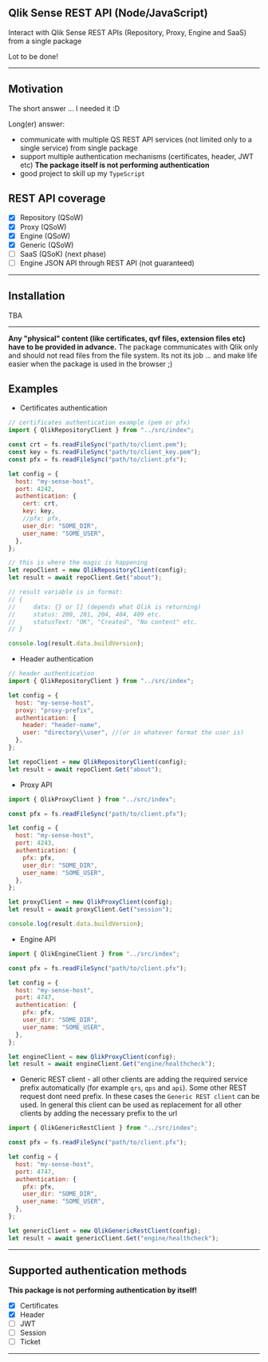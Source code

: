 ## Qlik Sense REST API (Node/JavaScript)

Interact with Qlik Sense REST APIs (Repository, Proxy, Engine and SaaS) from a single package

Lot to be done!

---

## Motivation

The short answer ... I needed it :D

Long(er) answer:

- communicate with multiple QS REST API services (not limited only to a single service) from single package
- support multiple authentication mechanisms (certificates, header, JWT etc) **The package itself is not performing authentication**
- good project to skill up my `TypeScript`

## REST API coverage

- [x] Repository (QSoW)
- [x] Proxy (QSoW)
- [x] Engine (QSoW)
- [x] Generic (QSoW)
- [ ] SaaS (QSoK) (next phase)
- [ ] Engine JSON API through REST API (not guaranteed)

---

## Installation

TBA

---

**Any "physical" content (like certificates, qvf files, extension files etc)
have to be provided in advance.**
The package communicates with Qlik only and should not read files from the file system. Its not its job ... and make life easier when the package is used in the browser ;)

## Examples

- Certificates authentication

```javascript
// certificates authentication example (pem or pfx)
import { QlikRepositoryClient } from "../src/index";

const crt = fs.readFileSync("path/to/client.pem");
const key = fs.readFileSync("path/to/client_key.pem");
const pfx = fs.readFileSync("path/to/client.pfx");

let config = {
  host: "my-sense-host",
  port: 4242,
  authentication: {
    cert: crt,
    key: key,
    //pfx: pfx,
    user_dir: "SOME_DIR",
    user_name: "SOME_USER",
  },
};

// this is where the magic is happening
let repoClient = new QlikRepositoryClient(config);
let result = await repoClient.Get("about");

// result variable is in format:
// {
//     data: {} or [] (depends what Qlik is returning)
//     status: 200, 201, 204, 404, 409 etc.
//     statusText: "OK", "Created", "No content" etc.
// }

console.log(result.data.buildVersion);
```

- Header authentication

```javascript
// header authentication
import { QlikRepositoryClient } from "../src/index";

let config = {
  host: "my-sense-host",
  proxy: "proxy-prefix",
  authentication: {
    header: "header-name",
    user: "directory\\user", //(or in whatever format the user is)
  },
};

let repoClient = new QlikRepositoryClient(config);
let result = await repoClient.Get("about");
```

- Proxy API

```javascript
import { QlikProxyClient } from "../src/index";

const pfx = fs.readFileSync("path/to/client.pfx");

let config = {
  host: "my-sense-host",
  port: 4243,
  authentication: {
    pfx: pfx,
    user_dir: "SOME_DIR",
    user_name: "SOME_USER",
  },
};

let proxyClient = new QlikProxyClient(config);
let result = await proxyClient.Get("session");

console.log(result.data.buildVersion);
```

- Engine API

```javascript
import { QlikEngineClient } from "../src/index";

const pfx = fs.readFileSync("path/to/client.pfx");

let config = {
  host: "my-sense-host",
  port: 4747,
  authentication: {
    pfx: pfx,
    user_dir: "SOME_DIR",
    user_name: "SOME_USER",
  },
};

let engineClient = new QlikProxyClient(config);
let result = await engineClient.Get("engine/healthcheck");
```

- Generic REST client - all other clients are adding the required service prefix automatically (for example `qrs`, `qps` and `api`). Some other REST request dont need prefix. In these cases the `Generic REST client` can be used. In general this client can be used as replacement for all other clients by adding the necessary prefix to the url

```javascript
import { QlikGenericRestClient } from "../src/index";

const pfx = fs.readFileSync("path/to/client.pfx");

let config = {
  host: "my-sense-host",
  port: 4747,
  authentication: {
    pfx: pfx,
    user_dir: "SOME_DIR",
    user_name: "SOME_USER",
  },
};

let genericClient = new QlikGenericRestClient(config);
let result = await genericClient.Get("engine/healthcheck");
```

---

## Supported authentication methods

**This package is not performing authentication by itself!**

- [x] Certificates
- [x] Header
- [ ] JWT
- [ ] Session
- [ ] Ticket

---
